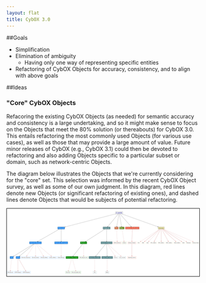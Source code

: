 ```yaml
---
layout: flat
title: CybOX 3.0
---
```



##Goals
* Simplification
* Elimination of ambiguity
    * Having only one way of representing specific entities
* Refactoring of CybOX Objects for accuracy, consistency, and to align with above goals

##Ideas

### "Core" CybOX Objects
Refacoring the existing CybOX Objects (as needed) for semantic accuracy and consistency is a large undertaking, and so it might make sense to focus on the Objects that meet the 80% solution (or thereabouts) for CybOX 3.0. This entails refactoring the most commonly used Objects (for various use cases), as well as those that may provide a large amount of value. Future minor releases of CybOX (e.g., CybOX 3.1) could then be devoted to refactoring and also adding Objects specific to a particular subset or domain, such as network-centric Objects.

The diagram below illustrates the Objects that we're currently considering for the "core" set. This selection was informed by the recent CybOX Object survey, as well as some of our own judgment. In this diagram, red lines denote new Objects (or significant refactoring of existing ones), and dashed lines denote Objects that would be subjects of potential refactoring.

<a href="cybox_object_categories_3.0_core.png" target="_blank">
<img src="cybox_object_categories_3.0_core.png" style="border:1px solid black;max-width:100%;" alt="Core CybOX Objects">
</a>



